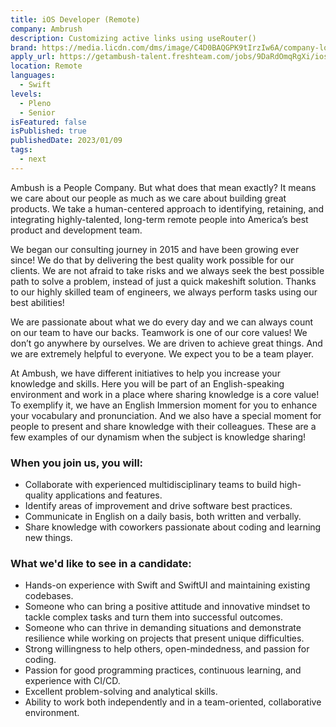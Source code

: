 ```yaml
---
title: iOS Developer (Remote)
company: Ambrush 
description: Customizing active links using useRouter()
brand: https://media.licdn.com/dms/image/C4D0BAQGPK9tIrzIw6A/company-logo_100_100/0/1651265253644?e=1701907200&v=beta&t=xCw7W_jcaA8-21hCyvIqaH6UslptbDgK5yJAIYPJjx0
apply_url: https://getambush-talent.freshteam.com/jobs/9DaRdOmqRgXi/ios-developer?ft_source=5000361620&ft_medium=5000295760
location: Remote
languages: 
  - Swift
levels: 
  - Pleno
  - Senior
isFeatured: false
isPublished: true
publishedDate: 2023/01/09
tags:
  - next
---
```


Ambush is a People Company. But what does that mean exactly? It means we care about our people as much as we care about building great products. We take a human-centered approach to identifying, retaining, and integrating highly-talented, long-term remote people into America’s best product and development team.

We began our consulting journey in 2015 and have been growing ever since! We do that by delivering the best quality work possible for our clients. We are not afraid to take risks and we always seek the best possible path to solve a problem, instead of just a quick makeshift solution. Thanks to our highly skilled team of engineers, we always perform tasks using our best abilities!

We are passionate about what we do every day and we can always count on our team to have our backs. Teamwork is one of our core values! We don’t go anywhere by ourselves. We are driven to achieve great things. And we are extremely helpful to everyone. We expect you to be a team player.

At Ambush, we have different initiatives to help you increase your knowledge and skills. Here you will be part of an English-speaking environment and work in a place where sharing knowledge is a core value! To exemplify it, we have an English Immersion moment for you to enhance your vocabulary and pronunciation. And we also have a special moment for people to present and share knowledge with their colleagues. These are a few examples of our dynamism when the subject is knowledge sharing!

### When you join us, you will:

- Collaborate with experienced multidisciplinary teams to build high-quality applications and features.
- Identify areas of improvement and drive software best practices.
- Communicate in English on a daily basis, both written and verbally.
- Share knowledge with coworkers passionate about coding and learning new things.

### What we'd like to see in a candidate:

- Hands-on experience with Swift and SwiftUI and maintaining existing codebases.
- Someone who can bring a positive attitude and innovative mindset to tackle complex tasks and turn them into successful outcomes.
- Someone who can thrive in demanding situations and demonstrate resilience while working on projects that present unique difficulties.
- Strong willingness to help others, open-mindedness, and passion for coding.
- Passion for good programming practices, continuous learning, and experience with CI/CD.
- Excellent problem-solving and analytical skills.
- Ability to work both independently and in a team-oriented, collaborative environment.